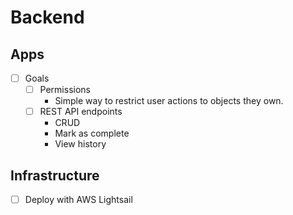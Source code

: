 # Backend

## Apps
- [ ] Goals
    - [ ] Permissions
        - Simple way to restrict user actions to objects they own.
    - [ ] REST API endpoints
        - CRUD
        - Mark as complete
        - View history


## Infrastructure
- [ ] Deploy with AWS Lightsail
